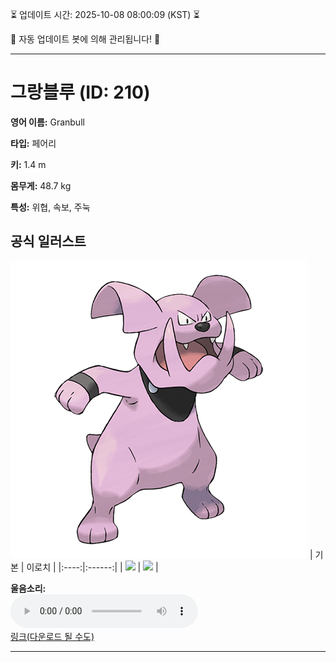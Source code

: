 
⏳ 업데이트 시간: 2025-10-08 08:00:09 (KST) ⏳

🤖 자동 업데이트 봇에 의해 관리됩니다! 🤖

---

# 그랑블루 (ID: 210)
**영어 이름:** Granbull

**타입:** 페어리

**키:** 1.4 m

**몸무게:** 48.7 kg

**특성:** 위협, 속보, 주눅

## 공식 일러스트
![](https://raw.githubusercontent.com/PokeAPI/sprites/master/sprites/pokemon/other/official-artwork/210.png)
| 기본 | 이로치 |
|:----:|:------:|
| <img src="http://play.pokemonshowdown.com/sprites/ani/granbull.gif" width="200"> | <img src="http://play.pokemonshowdown.com/sprites/ani-shiny/granbull.gif" width="200"> |

**울음소리:**<br><audio controls src="https://raw.githubusercontent.com/PokeAPI/cries/main/cries/pokemon/latest/210.ogg"></audio><br> [링크(다운로드 될 수도)](https://raw.githubusercontent.com/PokeAPI/cries/main/cries/pokemon/latest/210.ogg)


---
